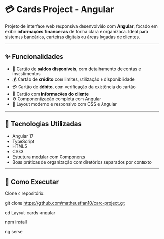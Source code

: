 # 💳 Cards Project - Angular

Projeto de interface web responsiva desenvolvido com **Angular**, focado em exibir **informações financeiras** de forma clara e organizada. Ideal para sistemas bancários, carteiras digitais ou áreas logadas de clientes.

---

## ✨ Funcionalidades

- 🏦 Cartão de **saldos disponíveis**, com detalhamento de contas e investimentos  
- 💰 Cartão de **crédito** com limites, utilização e disponibilidade  
- 💳 Cartão de **débito**, com verificação da existência do cartão  
- 👤 Cartão com **informações do cliente**  
- ⚙️ Componentização completa com Angular  
- 🎨 Layout moderno e responsivo com CSS e Angular  

---

## 🧰 Tecnologias Utilizadas

- Angular 17
- TypeScript  
- HTML5  
- CSS3  
- Estrutura modular com Components  
- Boas práticas de organização com diretórios separados por contexto  

---

## 🚀 Como Executar

Clone o repositório:

git clone https://github.com/matheusfran10/card-project.git

cd Layout-cards-angular

npm install

ng serve
